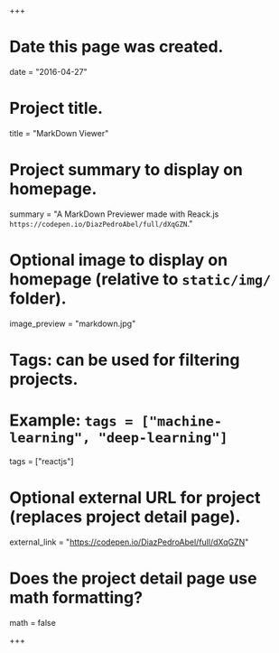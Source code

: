 +++
# Date this page was created.
date = "2016-04-27"

# Project title.
title = "MarkDown Viewer"

# Project summary to display on homepage.
summary = "A MarkDown Previewer made with Reack.js `https://codepen.io/DiazPedroAbel/full/dXqGZN`."

# Optional image to display on homepage (relative to `static/img/` folder).
image_preview = "markdown.jpg"

# Tags: can be used for filtering projects.
# Example: `tags = ["machine-learning", "deep-learning"]`
tags = ["reactjs"]

# Optional external URL for project (replaces project detail page).
external_link = "https://codepen.io/DiazPedroAbel/full/dXqGZN"

# Does the project detail page use math formatting?
math = false

+++
